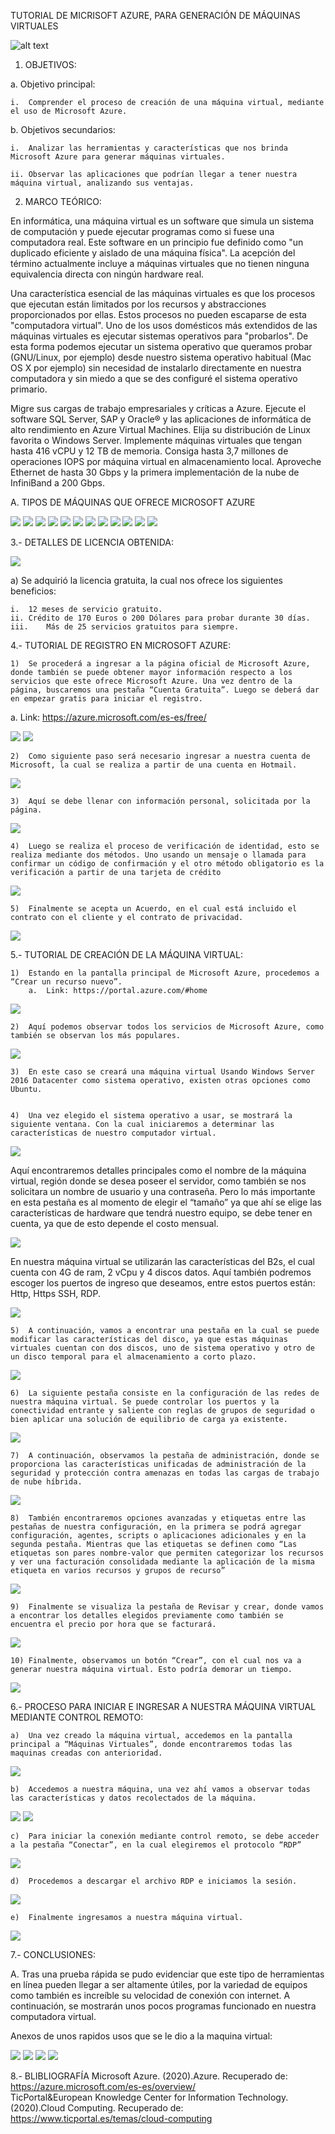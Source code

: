 TUTORIAL DE MICRISOFT AZURE, PARA GENERACIÓN DE MÁQUINAS VIRTUALES

![alt text](https://github.com/JorgeCruzV/TutorialMaquinaVirtualMicrosoftAzure/blob/master/Imagenes/1.png)


1.	OBJETIVOS:

a.	Objetivo principal:

	i.	Comprender el proceso de creación de una máquina virtual, mediante el uso de Microsoft Azure.
	
b.	Objetivos secundarios:

	i.	Analizar las herramientas y características que nos brinda Microsoft Azure para generar máquinas virtuales.
	
	ii.	Observar las aplicaciones que podrían llegar a tener nuestra máquina virtual, analizando sus ventajas.

2.	MARCO TEÓRICO:

En informática, una máquina virtual es un software que simula un sistema de computación y puede ejecutar programas como si fuese una computadora real. Este software en un principio fue definido como "un duplicado eficiente y aislado de una máquina física". La acepción del término actualmente incluye a máquinas virtuales que no tienen ninguna equivalencia directa con ningún hardware real.

Una característica esencial de las máquinas virtuales es que los procesos que ejecutan están limitados por los recursos y abstracciones proporcionados por ellas. Estos procesos no pueden escaparse de esta "computadora virtual".
Uno de los usos domésticos más extendidos de las máquinas virtuales es ejecutar sistemas operativos para "probarlos". De esta forma podemos ejecutar un sistema operativo que queramos probar (GNU/Linux, por ejemplo) desde nuestro sistema operativo habitual (Mac OS X por ejemplo) sin necesidad de instalarlo directamente en nuestra computadora y sin miedo a que se des configuré el sistema operativo primario.


Migre sus cargas de trabajo empresariales y críticas a Azure. Ejecute el software SQL Server, SAP y Oracle® y las aplicaciones de informática de alto rendimiento en Azure Virtual Machines. Elija su distribución de Linux favorita o Windows Server.
Implemente máquinas virtuales que tengan hasta 416 vCPU y 12 TB de memoria. Consiga hasta 3,7 millones de operaciones IOPS por máquina virtual en almacenamiento local. Aproveche Ethernet de hasta 30 Gbps y la primera implementación de la nube de InfiniBand a 200 Gbps.
 


A. TIPOS DE MÁQUINAS QUE OFRECE MICROSOFT AZURE 

![]( https://github.com/JorgeCruzV/TutorialMaquinaVirtualMicrosoftAzure/blob/master/Imagenes/1.%20SERIE%20A.png)
![]( https://github.com/JorgeCruzV/TutorialMaquinaVirtualMicrosoftAzure/blob/master/Imagenes/2.%20SERIE%20BS.png)
![]( https://github.com/JorgeCruzV/TutorialMaquinaVirtualMicrosoftAzure/blob/master/Imagenes/3.%20SERIE%20D.png)
![]( https://github.com/JorgeCruzV/TutorialMaquinaVirtualMicrosoftAzure/blob/master/Imagenes/4.%20SERIE%20DC.png)
![]( https://github.com/JorgeCruzV/TutorialMaquinaVirtualMicrosoftAzure/blob/master/Imagenes/5.%20SERIE%20E.png)
![]( https://github.com/JorgeCruzV/TutorialMaquinaVirtualMicrosoftAzure/blob/master/Imagenes/6.%20SERIE%20F.png)
![]( https://github.com/JorgeCruzV/TutorialMaquinaVirtualMicrosoftAzure/blob/master/Imagenes/7.%20SERIE%20G.png)
![]( https://github.com/JorgeCruzV/TutorialMaquinaVirtualMicrosoftAzure/blob/master/Imagenes/8.%20SERIE%20H.png)
![]( https://github.com/JorgeCruzV/TutorialMaquinaVirtualMicrosoftAzure/blob/master/Imagenes/9.%20SERIE%20LS.png)
![]( https://github.com/JorgeCruzV/TutorialMaquinaVirtualMicrosoftAzure/blob/master/Imagenes/10.%20SERIE%20M.png)
![]( https://github.com/JorgeCruzV/TutorialMaquinaVirtualMicrosoftAzure/blob/master/Imagenes/11.%20SERIE%20MV2.png)
![]( https://github.com/JorgeCruzV/TutorialMaquinaVirtualMicrosoftAzure/blob/master/Imagenes/12.%20SERIE%20N.png)



3.- DETALLES DE LICENCIA OBTENIDA:

 
 ![]( https://github.com/JorgeCruzV/TutorialMaquinaVirtualMicrosoftAzure/blob/master/Imagenes/13.%20LICENCIA%20OBTENIDA.png)

a)	Se adquirió la licencia gratuita, la cual nos ofrece los siguientes beneficios: 

	i.	12 meses de servicio gratuito. 
	ii.	Crédito de 170 Euros o 200 Dólares para probar durante 30 días.  
	iii.	Más de 25 servicios gratuitos para siempre. 
	
4.- TUTORIAL DE REGISTRO EN MICROSOFT AZURE:


	1)	Se procederá a ingresar a la página oficial de Microsoft Azure, donde también se puede obtener mayor información respecto a los servicios que este ofrece Microsoft Azure. Una vez dentro de la página, buscaremos una pestaña “Cuenta Gratuita”. Luego se deberá dar en empezar gratis para iniciar el registro.

a.	Link: https://azure.microsoft.com/es-es/free/ 
 
 
![]( https://github.com/JorgeCruzV/TutorialMaquinaVirtualMicrosoftAzure/blob/master/Imagenes/14.%20REGISTRO%20EN%20MICROSOFT%20AZURE.png)
![]( https://github.com/JorgeCruzV/TutorialMaquinaVirtualMicrosoftAzure/blob/master/Imagenes/14.1%20REGISTRO%20EN%20MICROSOFT%20AZURE.png)

 
	2)	Como siguiente paso será necesario ingresar a nuestra cuenta de Microsoft, la cual se realiza a partir de una cuenta en Hotmail.
 
 
![]( https://github.com/JorgeCruzV/TutorialMaquinaVirtualMicrosoftAzure/blob/master/Imagenes/14.2%20REGISTRO%20EN%20MICROSOFT%20AZURE.png)
 
	3)	Aquí se debe llenar con información personal, solicitada por la página.
 
![]( https://github.com/JorgeCruzV/TutorialMaquinaVirtualMicrosoftAzure/blob/master/Imagenes/14.3%20REGISTRO%20EN%20MICROSOFT%20AZURE.png)
 
 
	4)	Luego se realiza el proceso de verificación de identidad, esto se realiza mediante dos métodos. Uno usando un mensaje o llamada para confirmar un código de confirmación y el otro método obligatorio es la verificación a partir de una tarjeta de crédito 


![]( https://github.com/JorgeCruzV/TutorialMaquinaVirtualMicrosoftAzure/blob/master/Imagenes/14.4%20REGISTRO%20EN%20MICROSOFT%20AZURE.png)

 
	5)	Finalmente se acepta un Acuerdo, en el cual está incluido el contrato con el cliente y el contrato de privacidad. 
 
![]( https://github.com/JorgeCruzV/TutorialMaquinaVirtualMicrosoftAzure/blob/master/Imagenes/14.5%20REGISTRO%20EN%20MICROSOFT%20AZURE.png)
 
5.- TUTORIAL DE CREACIÓN DE LA MÁQUINA VIRTUAL:

	1)	Estando en la pantalla principal de Microsoft Azure, procedemos a “Crear un recurso nuevo”.
		a.	Link: https://portal.azure.com/#home 
 
![]( https://github.com/JorgeCruzV/TutorialMaquinaVirtualMicrosoftAzure/blob/master/Imagenes/15.%20CREACI%C3%93N%20M%C3%81QUINA%20VIRTUAL.png)
 
	2)	Aquí podemos observar todos los servicios de Microsoft Azure, como también se observan los más populares. 
 
![]( https://github.com/JorgeCruzV/TutorialMaquinaVirtualMicrosoftAzure/blob/master/Imagenes/15.1%20CREACI%C3%93N%20M%C3%81QUINA%20VIRTUAL.png)

	3)	En este caso se creará una máquina virtual Usando Windows Server 2016 Datacenter como sistema operativo, existen otras opciones como Ubuntu.


	4)	Una vez elegido el sistema operativo a usar, se mostrará la siguiente ventana. Con la cual iniciaremos a determinar las características de nuestro computador virtual.  

![]( https://github.com/JorgeCruzV/TutorialMaquinaVirtualMicrosoftAzure/blob/master/Imagenes/15.2%20CREACI%C3%93N%20M%C3%81QUINA%20VIRTUAL.png)
 
Aquí encontraremos detalles principales como el nombre de la máquina virtual, región donde se desea poseer el servidor, como también se nos solicitara un nombre de usuario y una contraseña. Pero lo más importante en esta pestaña es al momento de elegir el “tamaño” ya que ahí se elige las características de hardware que tendrá nuestro equipo, se debe tener en cuenta, ya que de esto depende el costo mensual.

![]( https://github.com/JorgeCruzV/TutorialMaquinaVirtualMicrosoftAzure/blob/master/Imagenes/15.3%20CREACI%C3%93N%20M%C3%81QUINA%20VIRTUAL.png)
 
En nuestra máquina virtual se utilizarán las características del B2s, el cual cuenta con 4G de ram, 2 vCpu y 4 discos datos. 
Aquí también podremos escoger los puertos de ingreso que deseamos, entre estos puertos están: Http, Https SSH, RDP. 

![]( https://github.com/JorgeCruzV/TutorialMaquinaVirtualMicrosoftAzure/blob/master/Imagenes/15.4%20CREACI%C3%93N%20M%C3%81QUINA%20VIRTUAL.png)
 
	5)	A continuación, vamos a encontrar una pestaña en la cual se puede modificar las características del disco, ya que estas máquinas virtuales cuentan con dos discos, uno de sistema operativo y otro de un disco temporal para el almacenamiento a corto plazo. 
 
![]( https://github.com/JorgeCruzV/TutorialMaquinaVirtualMicrosoftAzure/blob/master/Imagenes/15.5%20CREACI%C3%93N%20M%C3%81QUINA%20VIRTUAL.png)

	6)	La siguiente pestaña consiste en la configuración de las redes de nuestra máquina virtual. Se puede controlar los puertos y la conectividad entrante y saliente con reglas de grupos de seguridad o bien aplicar una solución de equilibrio de carga ya existente. 

![]( https://github.com/JorgeCruzV/TutorialMaquinaVirtualMicrosoftAzure/blob/master/Imagenes/15.6%20CREACI%C3%93N%20M%C3%81QUINA%20VIRTUAL.png)

	7)	A continuación, observamos la pestaña de administración, donde se proporciona las características unificadas de administración de la seguridad y protección contra amenazas en todas las cargas de trabajo de nube híbrida. 

![]( https://github.com/JorgeCruzV/TutorialMaquinaVirtualMicrosoftAzure/blob/master/Imagenes/15.7%20CREACI%C3%93N%20M%C3%81QUINA%20VIRTUAL.png)
 
	8)	También encontraremos opciones avanzadas y etiquetas entre las pestañas de nuestra configuración, en la primera se podrá agregar configuración, agentes, scripts o aplicaciones adicionales y en la segunda pestaña. Mientras que las etiquetas se definen como “Las etiquetas son pares nombre-valor que permiten categorizar los recursos y ver una facturación consolidada mediante la aplicación de la misma etiqueta en varios recursos y grupos de recurso”

![]( https://github.com/JorgeCruzV/TutorialMaquinaVirtualMicrosoftAzure/blob/master/Imagenes/15.8%20CREACI%C3%93N%20M%C3%81QUINA%20VIRTUAL.png) 
 
	9)	Finalmente se visualiza la pestaña de Revisar y crear, donde vamos a encontrar los detalles elegidos previamente como también se encuentra el precio por hora que se facturará. 

![]( https://github.com/JorgeCruzV/TutorialMaquinaVirtualMicrosoftAzure/blob/master/Imagenes/15.9%20CREACI%C3%93N%20M%C3%81QUINA%20VIRTUAL.png)
  
	10)	Finalmente, observamos un botón “Crear”, con el cual nos va a generar nuestra máquina virtual. Esto podría demorar un tiempo. 
 

![]( https://github.com/JorgeCruzV/TutorialMaquinaVirtualMicrosoftAzure/blob/master/Imagenes/15.10%20CREACI%C3%93N%20M%C3%81QUINA%20VIRTUAL.png)

6.- PROCESO PARA INICIAR E INGRESAR A NUESTRA MÁQUINA VIRTUAL MEDIANTE CONTROL REMOTO:

	a)	Una vez creado la máquina virtual, accedemos en la pantalla principal a “Máquinas Virtuales”, donde encontraremos todas las maquinas creadas con anterioridad. 
 
![]( https://github.com/JorgeCruzV/TutorialMaquinaVirtualMicrosoftAzure/blob/master/Imagenes/16.%20INICIAR%20M%C3%81QUINA%20VIRTUAL.png)

	b)	Accedemos a nuestra máquina, una vez ahí vamos a observar todas las características y datos recolectados de la máquina. 

![]( https://github.com/JorgeCruzV/TutorialMaquinaVirtualMicrosoftAzure/blob/master/Imagenes/16.1%20INCIAR%20M%C3%81QUINA%20VIRTUAL.png)
![]( https://github.com/JorgeCruzV/TutorialMaquinaVirtualMicrosoftAzure/blob/master/Imagenes/16.2%20INCIAR%20M%C3%81QUINA%20VIRTUAL.png)

 
 
	c)	Para iniciar la conexión mediante control remoto, se debe acceder a la pestaña “Conectar”, en la cual elegiremos el protocolo “RDP”
 
![]( https://github.com/JorgeCruzV/TutorialMaquinaVirtualMicrosoftAzure/blob/master/Imagenes/16.3%20INCIAR%20M%C3%81QUINA%20VIRTUAL.png)

	d)	Procedemos a descargar el archivo RDP e iniciamos la sesión. 

![]( https://github.com/JorgeCruzV/TutorialMaquinaVirtualMicrosoftAzure/blob/master/Imagenes/16.4%20INICIAR%20M%C3%81QUINA%20VIRTUAL.png)
 
	e)	Finalmente ingresamos a nuestra máquina virtual. 

![]( https://github.com/JorgeCruzV/TutorialMaquinaVirtualMicrosoftAzure/blob/master/Imagenes/16.5%20INCIAR%20M%C3%81QUINA%20VIRTUAL.png)
 
7.- CONCLUSIONES:

A.	Tras una prueba rápida se pudo evidenciar que este tipo de herramientas en línea pueden llegar a ser altamente útiles, por la variedad de equipos como también es increíble su velocidad de conexión con internet. A continuación, se mostrarán unos pocos programas funcionado en nuestra computadora virtual.
 
  Anexos de unos rapidos usos que se le dio a la maquina virtual:


![]( https://github.com/JorgeCruzV/TutorialMaquinaVirtualMicrosoftAzure/blob/master/Imagenes/17.%20CONCLUSIONES.png)
![]( https://github.com/JorgeCruzV/TutorialMaquinaVirtualMicrosoftAzure/blob/master/Imagenes/17.1%20CONCLUSIONES.png)
![]( https://github.com/JorgeCruzV/TutorialMaquinaVirtualMicrosoftAzure/blob/master/Imagenes/17.2%20CONCLUSIONES.png)
![]( https://github.com/JorgeCruzV/TutorialMaquinaVirtualMicrosoftAzure/blob/master/Imagenes/17.3%20CONCLUSIONES.png)
 
 
8.- BLIBLIOGRAFÍA
Microsoft Azure. (2020).Azure. Recuperado de: https://azure.microsoft.com/es-es/overview/  
TicPortal&European Knowledge Center for Information Technology. (2020).Cloud Computing. Recuperado de: https://www.ticportal.es/temas/cloud-computing 



